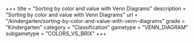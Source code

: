 +++
title = "Sorting by color and value with Venn Diagrams"
description = "Sorting by color and value with Venn Diagrams"
url = "/kindergarten/sorting-by-color-and-value-with-venn-diagrams"
grade = "Kindergarten"
category = "Classification"
gametype = "VENN_DIAGRAM"
subgametype = "COLORS_VS_BRIX"
+++